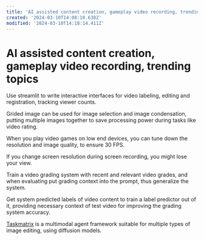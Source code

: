 ```yaml
---
title: 'AI assisted content creation, gameplay video recording, trending topics'
created: '2024-03-10T14:08:10.638Z'
modified: '2024-03-10T14:18:14.411Z'
---
```


# AI assisted content creation, gameplay video recording, trending topics

Use streamlit to write interactive interfaces for video labeling, editing and registration, tracking viewer counts.

Grided image can be used for image selection and image condensation, putting multiple images together to save processing power during tasks like video rating.

When you play video games on low end devices, you can tune down the resolution and image quality, to ensure 30 FPS.

If you change screen resolution during screen recording, you might lose your view.

Train a video grading system with recent and relevant video grades, and when evaluating put grading context into the prompt, thus generalize the system.

Get system predicted labels of video content to train a label predictor out of it, providing necessary context of test video for improving the grading system accuracy.

[Taskmatrix]() is a multimodal agent framework suitable for multiple types of image editing, using diffusion models.
